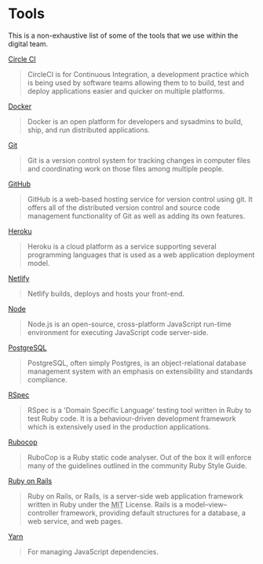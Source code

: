 # Tools

This is a non-exhaustive list of some of the tools that we use within the digital team.

[Circle CI](https://circleci.com/)

> CircleCI is for Continuous Integration, a development practice which is being used by software teams allowing them to to build, test and deploy applications easier and quicker on multiple platforms.

[Docker](https://www.docker.com/)

> Docker is an open platform for developers and sysadmins to build, ship, and run distributed applications.

[Git](https://www.atlassian.com/git/tutorials/what-is-git)

> Git is a version control system for tracking changes in computer files and coordinating work on those files among multiple people.

[GitHub](https://github.com/)

> GitHub is a web-based hosting service for version control using git. It offers all of the distributed version control and source code management functionality of Git as well as adding its own features.

[Heroku](https://heroku.com)

> Heroku is a cloud platform as a service supporting several programming languages that is used as a web application deployment model.

[Netlify](https://www.netlify.com/)

> Netlify builds, deploys and hosts your front-end.

[Node](https://nodejs.org/en/)

> Node.js is an open-source, cross-platform JavaScript run-time environment for executing JavaScript code server-side.

[PostgreSQL](https://www.postgresql.org/)

> PostgreSQL, often simply Postgres, is an object-relational database management system with an emphasis on extensibility and standards compliance.

[RSpec](http://rspec.info/)

> RSpec is a 'Domain Specific Language' testing tool written in Ruby to test Ruby code. It is a behaviour-driven development framework which is extensively used in the production applications.

[Rubocop](https://github.com/bbatsov/rubocop)

> RuboCop is a Ruby static code analyser. Out of the box it will enforce many of the guidelines outlined in the community Ruby Style Guide.

[Ruby on Rails](http://rubyonrails.org/)

> Ruby on Rails, or Rails, is a server-side web application framework written in Ruby under the <abbr title="Massachusetts Institute of Technology">MIT</abbr> License. Rails is a model–view–controller framework, providing default structures for a database, a web service, and web pages.


[Yarn](https://yarnpkg.com/en/)

> For managing JavaScript dependencies.
